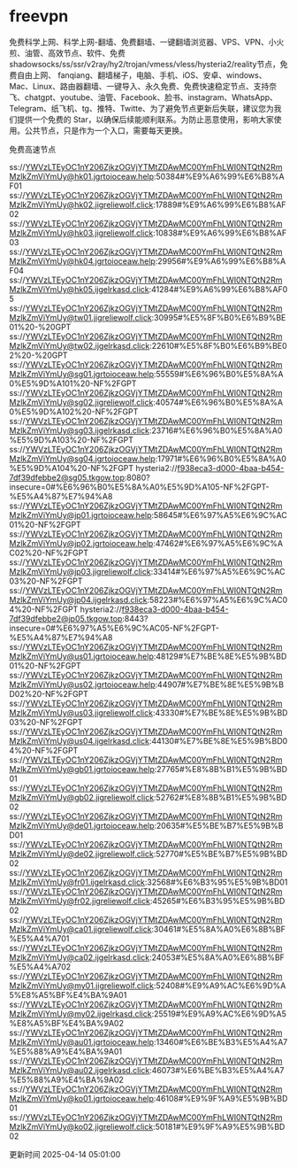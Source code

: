 # freevpn

免费科学上网、科学上网-翻墙、免费翻墙、一键翻墙浏览器、VPS、VPN、小火煎、油管、高效节点、软件、免费shadowsocks/ss/ssr/v2ray/hy2/trojan/vmess/vless/hysteria2/reality节点，免费自由上网、 fanqiang、翻墙梯子，电脑、手机、iOS、安卓、windows、Mac、Linux、路由器翻墙、一键导入、永久免费、免费快速稳定节点、支持奈飞、chatgpt、youtube、油管、Facebook、脸书、instagram、WhatsApp、Telegram、纸飞机、tg、推特、Twitte、为了避免节点更新后失联，建议您为我们提供一个免费的 Star，以确保后续能顺利联系。为防止恶意使用，影响大家使用。公共节点，只是作为一个入口，需要每天更换。

免费高速节点

ss://YWVzLTEyOC1nY206ZjkzOGVjYTMtZDAwMC00YmFhLWI0NTQtN2RmMzlkZmViYmUy@hk01.jgrtoioceaw.help:50384#%E9%A6%99%E6%B8%AF01
ss://YWVzLTEyOC1nY206ZjkzOGVjYTMtZDAwMC00YmFhLWI0NTQtN2RmMzlkZmViYmUy@hk02.jigreliewolf.click:17889#%E9%A6%99%E6%B8%AF02
ss://YWVzLTEyOC1nY206ZjkzOGVjYTMtZDAwMC00YmFhLWI0NTQtN2RmMzlkZmViYmUy@hk03.jigreliewolf.click:10838#%E9%A6%99%E6%B8%AF03
ss://YWVzLTEyOC1nY206ZjkzOGVjYTMtZDAwMC00YmFhLWI0NTQtN2RmMzlkZmViYmUy@hk04.jgrtoioceaw.help:29956#%E9%A6%99%E6%B8%AF04
ss://YWVzLTEyOC1nY206ZjkzOGVjYTMtZDAwMC00YmFhLWI0NTQtN2RmMzlkZmViYmUy@hk05.ijgelrkasd.click:41284#%E9%A6%99%E6%B8%AF05
ss://YWVzLTEyOC1nY206ZjkzOGVjYTMtZDAwMC00YmFhLWI0NTQtN2RmMzlkZmViYmUy@tw01.jigreliewolf.click:30995#%E5%8F%B0%E6%B9%BE01%20-%20GPT
ss://YWVzLTEyOC1nY206ZjkzOGVjYTMtZDAwMC00YmFhLWI0NTQtN2RmMzlkZmViYmUy@tw02.ijgelrkasd.click:22610#%E5%8F%B0%E6%B9%BE02%20-%20GPT
ss://YWVzLTEyOC1nY206ZjkzOGVjYTMtZDAwMC00YmFhLWI0NTQtN2RmMzlkZmViYmUy@sg01.jgrtoioceaw.help:55559#%E6%96%B0%E5%8A%A0%E5%9D%A101%20-NF%2FGPT
ss://YWVzLTEyOC1nY206ZjkzOGVjYTMtZDAwMC00YmFhLWI0NTQtN2RmMzlkZmViYmUy@sg02.jigreliewolf.click:40574#%E6%96%B0%E5%8A%A0%E5%9D%A102%20-NF%2FGPT
ss://YWVzLTEyOC1nY206ZjkzOGVjYTMtZDAwMC00YmFhLWI0NTQtN2RmMzlkZmViYmUy@sg03.ijgelrkasd.click:23716#%E6%96%B0%E5%8A%A0%E5%9D%A103%20-NF%2FGPT
ss://YWVzLTEyOC1nY206ZjkzOGVjYTMtZDAwMC00YmFhLWI0NTQtN2RmMzlkZmViYmUy@sg04.jgrtoioceaw.help:17971#%E6%96%B0%E5%8A%A0%E5%9D%A104%20-NF%2FGPT
hysteria2://f938eca3-d000-4baa-b454-7df39dfebbe2@sg05.tkgow.top:8080?insecure=0#%E6%96%B0%E5%8A%A0%E5%9D%A105-NF%2FGPT-%E5%A4%87%E7%94%A8
ss://YWVzLTEyOC1nY206ZjkzOGVjYTMtZDAwMC00YmFhLWI0NTQtN2RmMzlkZmViYmUy@jp01.jgrtoioceaw.help:58645#%E6%97%A5%E6%9C%AC01%20-NF%2FGPT
ss://YWVzLTEyOC1nY206ZjkzOGVjYTMtZDAwMC00YmFhLWI0NTQtN2RmMzlkZmViYmUy@jp02.jgrtoioceaw.help:47462#%E6%97%A5%E6%9C%AC02%20-NF%2FGPT
ss://YWVzLTEyOC1nY206ZjkzOGVjYTMtZDAwMC00YmFhLWI0NTQtN2RmMzlkZmViYmUy@jp03.jigreliewolf.click:33414#%E6%97%A5%E6%9C%AC03%20-NF%2FGPT
ss://YWVzLTEyOC1nY206ZjkzOGVjYTMtZDAwMC00YmFhLWI0NTQtN2RmMzlkZmViYmUy@jp04.ijgelrkasd.click:58223#%E6%97%A5%E6%9C%AC04%20-NF%2FGPT
hysteria2://f938eca3-d000-4baa-b454-7df39dfebbe2@jp05.tkgow.top:8443?insecure=0#%E6%97%A5%E6%9C%AC05-NF%2FGPT-%E5%A4%87%E7%94%A8
ss://YWVzLTEyOC1nY206ZjkzOGVjYTMtZDAwMC00YmFhLWI0NTQtN2RmMzlkZmViYmUy@us01.jgrtoioceaw.help:48129#%E7%BE%8E%E5%9B%BD01%20-NF%2FGPT
ss://YWVzLTEyOC1nY206ZjkzOGVjYTMtZDAwMC00YmFhLWI0NTQtN2RmMzlkZmViYmUy@us02.jgrtoioceaw.help:44907#%E7%BE%8E%E5%9B%BD02%20-NF%2FGPT
ss://YWVzLTEyOC1nY206ZjkzOGVjYTMtZDAwMC00YmFhLWI0NTQtN2RmMzlkZmViYmUy@us03.jigreliewolf.click:43330#%E7%BE%8E%E5%9B%BD03%20-NF%2FGPT
ss://YWVzLTEyOC1nY206ZjkzOGVjYTMtZDAwMC00YmFhLWI0NTQtN2RmMzlkZmViYmUy@us04.ijgelrkasd.click:44130#%E7%BE%8E%E5%9B%BD04%20-NF%2FGPT
ss://YWVzLTEyOC1nY206ZjkzOGVjYTMtZDAwMC00YmFhLWI0NTQtN2RmMzlkZmViYmUy@gb01.jgrtoioceaw.help:27765#%E8%8B%B1%E5%9B%BD01
ss://YWVzLTEyOC1nY206ZjkzOGVjYTMtZDAwMC00YmFhLWI0NTQtN2RmMzlkZmViYmUy@gb02.jigreliewolf.click:52762#%E8%8B%B1%E5%9B%BD02
ss://YWVzLTEyOC1nY206ZjkzOGVjYTMtZDAwMC00YmFhLWI0NTQtN2RmMzlkZmViYmUy@de01.jgrtoioceaw.help:20635#%E5%BE%B7%E5%9B%BD01
ss://YWVzLTEyOC1nY206ZjkzOGVjYTMtZDAwMC00YmFhLWI0NTQtN2RmMzlkZmViYmUy@de02.jigreliewolf.click:52770#%E5%BE%B7%E5%9B%BD02
ss://YWVzLTEyOC1nY206ZjkzOGVjYTMtZDAwMC00YmFhLWI0NTQtN2RmMzlkZmViYmUy@fr01.ijgelrkasd.click:32568#%E6%B3%95%E5%9B%BD01
ss://YWVzLTEyOC1nY206ZjkzOGVjYTMtZDAwMC00YmFhLWI0NTQtN2RmMzlkZmViYmUy@fr02.jigreliewolf.click:45265#%E6%B3%95%E5%9B%BD02
ss://YWVzLTEyOC1nY206ZjkzOGVjYTMtZDAwMC00YmFhLWI0NTQtN2RmMzlkZmViYmUy@ca01.jigreliewolf.click:30461#%E5%8A%A0%E6%8B%BF%E5%A4%A701
ss://YWVzLTEyOC1nY206ZjkzOGVjYTMtZDAwMC00YmFhLWI0NTQtN2RmMzlkZmViYmUy@ca02.ijgelrkasd.click:24053#%E5%8A%A0%E6%8B%BF%E5%A4%A702
ss://YWVzLTEyOC1nY206ZjkzOGVjYTMtZDAwMC00YmFhLWI0NTQtN2RmMzlkZmViYmUy@my01.jigreliewolf.click:52408#%E9%A9%AC%E6%9D%A5%E8%A5%BF%E4%BA%9A01
ss://YWVzLTEyOC1nY206ZjkzOGVjYTMtZDAwMC00YmFhLWI0NTQtN2RmMzlkZmViYmUy@my02.ijgelrkasd.click:25519#%E9%A9%AC%E6%9D%A5%E8%A5%BF%E4%BA%9A02
ss://YWVzLTEyOC1nY206ZjkzOGVjYTMtZDAwMC00YmFhLWI0NTQtN2RmMzlkZmViYmUy@au01.jgrtoioceaw.help:13460#%E6%BE%B3%E5%A4%A7%E5%88%A9%E4%BA%9A01
ss://YWVzLTEyOC1nY206ZjkzOGVjYTMtZDAwMC00YmFhLWI0NTQtN2RmMzlkZmViYmUy@au02.ijgelrkasd.click:46073#%E6%BE%B3%E5%A4%A7%E5%88%A9%E4%BA%9A02
ss://YWVzLTEyOC1nY206ZjkzOGVjYTMtZDAwMC00YmFhLWI0NTQtN2RmMzlkZmViYmUy@ko01.jgrtoioceaw.help:46108#%E9%9F%A9%E5%9B%BD01
ss://YWVzLTEyOC1nY206ZjkzOGVjYTMtZDAwMC00YmFhLWI0NTQtN2RmMzlkZmViYmUy@ko02.jigreliewolf.click:50181#%E9%9F%A9%E5%9B%BD02


更新时间 2025-04-14 05:01:00